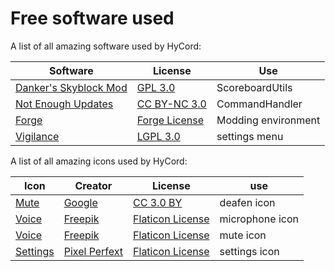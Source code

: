 # Free software used

A list of all amazing software used by HyCord:

Software | License | Use
------------ | ------------- | -------------
[Danker's Skyblock Mod](https://github.com/bowser0000/SkyblockMod/) | [GPL 3.0](https://www.gnu.org/licenses/gpl-3.0-standalone.html) | ScoreboardUtils
[Not Enough Updates](https://github.com/Moulberry/NotEnoughUpdates/) | [CC BY-NC 3.0](https://creativecommons.org/licenses/by-nc/3.0/) | CommandHandler
[Forge](https://github.com/MinecraftForge/MinecraftForge/tree/1.8.9) | [Forge License](https://github.com/MinecraftForge/MinecraftForge/blob/1.8.9/MinecraftForge-License.txt) | Modding environment
[Vigilance](https://github.com/Sk1erLLC/Vigilance) | [LGPL 3.0](https://www.gnu.org/licenses/lgpl-3.0-standalone.html) | settings menu

A list of all amazing icons used by HyCord:

Icon | Creator | License | use
------------ | ------------- | ------------- | -------------
[Mute](https://www.flaticon.com/free-icon/mute_565295) | [Google](https://www.flaticon.com/authors/google) | [CC 3.0 BY](https://creativecommons.org/licenses/by/3.0/) | deafen icon
[Voice](https://www.flaticon.com/free-icon/voice_59116) | [Freepik](https://www.flaticon.com/authors/freepik) | [Flaticon License](https://media.flaticon.com/license/license.pdf) | microphone icon
[Voice](https://www.flaticon.com/free-icon/mute-microphone_59120) | [Freepik](https://www.flaticon.com/authors/freepik) | [Flaticon License](https://media.flaticon.com/license/license.pdf) | mute icon
[Settings](https://www.flaticon.com/free-icon/settings_3524659) | [Pixel Perfext](https://www.flaticon.com/authors/pixel-perfect) | [Flaticon License](https://media.flaticon.com/license/license.pdf) | settings icon